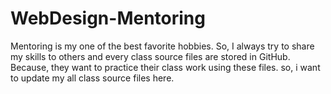 # WebDesign-Mentoring
Mentoring is my one of the best favorite hobbies. So, I always try to share my skills to others and every class source files are stored in GitHub. Because, they want to practice their class work using these files. so, i want to update my all class source files here. 
